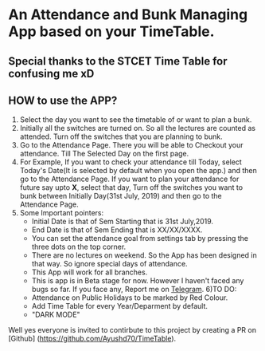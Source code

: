 # An Attendance and Bunk Managing App based on your TimeTable.

## Special thanks to the STCET Time Table  for confusing me xD

## HOW to use the APP?

1) Select the day you want to see the timetable of or want to plan a bunk.
2) Initially all the switches are turned on. So all the lectures are counted as attended. Turn off the switches that you are planning to bunk. 
3) Go to the Attendance Page. There you will be able to Checkout your attendance. Till The Selected Day on the first page.
4) For Example, If you want to check your attendance till Today, select Today's Date(It is selected by default when you open the app.) and then go to the Attendance Page. If you want to plan your attendance for future say upto  **X**, select that day, Turn off the switches you want to bunk between Initially Day(31st July, 2019) and then go to the Attendance Page.
5) Some Important pointers:
    * Initial Date is that of Sem Starting that is 31st July,2019.
    * End Date is that of Sem Ending that is XX/XX/XXXX.
    * You can set the attendance goal from settings tab by pressing the three dots on the top corner.
    * There are no lectures on weekend. So the App has been designed in that way. So ignore special days of attendance. 
    * This App will work for all branches.
    * This is app is in  Beta stage for now. However I haven't faced any bugs so far. If you face any, Report me on [Telegram](https://t.me/ayushd70).
6)TO DO: 
    * Attendance on Public Holidays to be marked by Red Colour.
    * Add Time Table for every Year/Deparment by default.
    * "DARK MODE"

Well yes everyone is invited to contirbute to this project by creating a PR on [Github] (https://github.com/Ayushd70/TimeTable).
